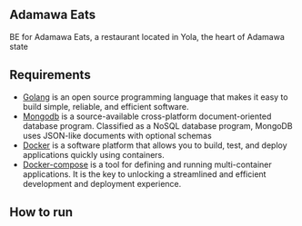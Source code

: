 ## Adamawa Eats

BE for Adamawa Eats, a restaurant located in Yola, the heart of Adamawa state

## Requirements

- [Golang](https://go.dev/) is an open source programming language that makes it easy to build simple, reliable, and efficient software.
- [Mongodb](https://www.mongodb.com/) is a source-available cross-platform document-oriented database program. Classified as a NoSQL database program, MongoDB uses JSON-like documents with optional schemas
- [Docker](https://www.docker.com/) is a software platform that allows you to build, test, and deploy applications quickly using containers.
- [Docker-compose](https://docs.docker.com/compose/) is a tool for defining and running multi-container applications. It is the key to unlocking a streamlined and efficient development and deployment experience.

## How to run

